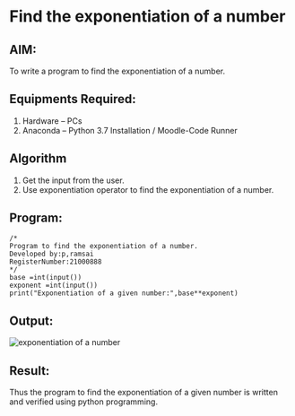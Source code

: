 # Find the exponentiation of a number

## AIM:
To write a program to find the exponentiation of a number.

## Equipments Required:
1. Hardware – PCs
2. Anaconda – Python 3.7 Installation / Moodle-Code Runner

## Algorithm
1. Get the input from the user.
2. Use exponentiation operator to find the exponentiation of a number.

## Program:
```
/*
Program to find the exponentiation of a number.
Developed by:p,ramsai 
RegisterNumber:21000888 
*/
base =int(input())
exponent =int(input())
print("Exponentiation of a given number:",base**exponent)
```

## Output:
![exponentiation of a number](./images/exponention.png.png)


## Result:
Thus the program to find the exponentiation of a given number is written and verified using python programming.
